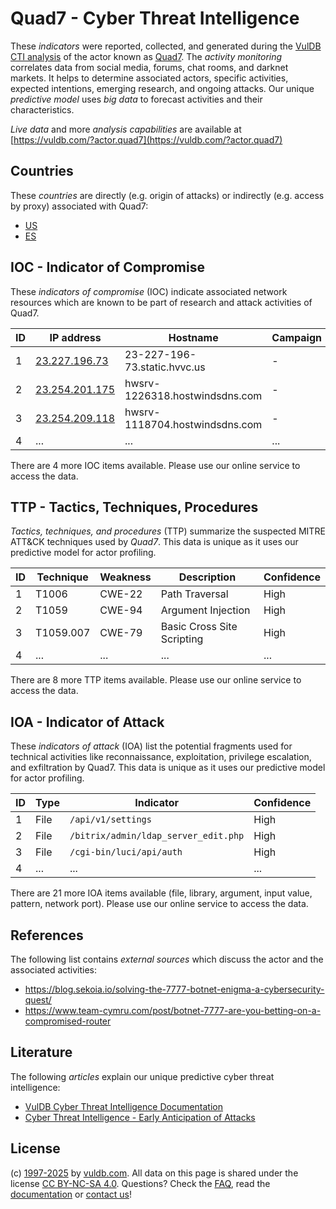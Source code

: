 # Quad7 - Cyber Threat Intelligence

These _indicators_ were reported, collected, and generated during the [VulDB CTI analysis](https://vuldb.com/?kb.cti) of the actor known as [Quad7](https://vuldb.com/?actor.quad7). The _activity monitoring_ correlates data from social media, forums, chat rooms, and darknet markets. It helps to determine associated actors, specific activities, expected intentions, emerging research, and ongoing attacks. Our unique _predictive model_ uses _big data_ to forecast activities and their characteristics.

_Live data_ and more _analysis capabilities_ are available at [https://vuldb.com/?actor.quad7](https://vuldb.com/?actor.quad7)

## Countries

These _countries_ are directly (e.g. origin of attacks) or indirectly (e.g. access by proxy) associated with Quad7:

* [US](https://vuldb.com/?country.us)
* [ES](https://vuldb.com/?country.es)

## IOC - Indicator of Compromise

These _indicators of compromise_ (IOC) indicate associated network resources which are known to be part of research and attack activities of Quad7.

ID | IP address | Hostname | Campaign | Confidence
-- | ---------- | -------- | -------- | ----------
1 | [23.227.196.73](https://vuldb.com/?ip.23.227.196.73) | 23-227-196-73.static.hvvc.us | - | High
2 | [23.254.201.175](https://vuldb.com/?ip.23.254.201.175) | hwsrv-1226318.hostwindsdns.com | - | High
3 | [23.254.209.118](https://vuldb.com/?ip.23.254.209.118) | hwsrv-1118704.hostwindsdns.com | - | High
4 | ... | ... | ... | ...

There are 4 more IOC items available. Please use our online service to access the data.

## TTP - Tactics, Techniques, Procedures

_Tactics, techniques, and procedures_ (TTP) summarize the suspected MITRE ATT&CK techniques used by _Quad7_. This data is unique as it uses our predictive model for actor profiling.

ID | Technique | Weakness | Description | Confidence
-- | --------- | -------- | ----------- | ----------
1 | T1006 | CWE-22 | Path Traversal | High
2 | T1059 | CWE-94 | Argument Injection | High
3 | T1059.007 | CWE-79 | Basic Cross Site Scripting | High
4 | ... | ... | ... | ...

There are 8 more TTP items available. Please use our online service to access the data.

## IOA - Indicator of Attack

These _indicators of attack_ (IOA) list the potential fragments used for technical activities like reconnaissance, exploitation, privilege escalation, and exfiltration by Quad7. This data is unique as it uses our predictive model for actor profiling.

ID | Type | Indicator | Confidence
-- | ---- | --------- | ----------
1 | File | `/api/v1/settings` | High
2 | File | `/bitrix/admin/ldap_server_edit.php` | High
3 | File | `/cgi-bin/luci/api/auth` | High
4 | ... | ... | ...

There are 21 more IOA items available (file, library, argument, input value, pattern, network port). Please use our online service to access the data.

## References

The following list contains _external sources_ which discuss the actor and the associated activities:

* https://blog.sekoia.io/solving-the-7777-botnet-enigma-a-cybersecurity-quest/
* https://www.team-cymru.com/post/botnet-7777-are-you-betting-on-a-compromised-router

## Literature

The following _articles_ explain our unique predictive cyber threat intelligence:

* [VulDB Cyber Threat Intelligence Documentation](https://vuldb.com/?kb.cti)
* [Cyber Threat Intelligence - Early Anticipation of Attacks](https://www.scip.ch/en/?labs.20201022)

## License

(c) [1997-2025](https://vuldb.com/?kb.changelog) by [vuldb.com](https://vuldb.com/?kb.about). All data on this page is shared under the license [CC BY-NC-SA 4.0](https://creativecommons.org/licenses/by-nc-sa/4.0/). Questions? Check the [FAQ](https://vuldb.com/?kb.faq), read the [documentation](https://vuldb.com/?kb) or [contact us](https://vuldb.com/?contact)!
